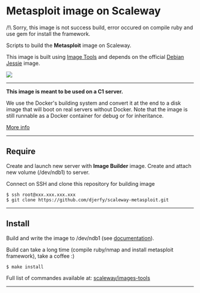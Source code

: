 # Metasploit image on Scaleway

/!\ Sorry, this image is not success build, error occured on compile ruby and use gem for install the framework.

Scripts to build the **Metasploit** image on Scaleway.

This image is built using [Image Tools](https://github.com/scaleway/image-tools) and depends on the official [Debian Jessie](https://github.com/scaleway/image-debian) image.

![](http://ethicalhackingcentral.com/wp-content/uploads/2015/01/metasploit-logo.png)

---

**This image is meant to be used on a C1 server.**

We use the Docker's building system and convert it at the end to a disk image that will boot on real servers without Docker. Note that the image is still runnable as a Docker container for debug or for inheritance.

[More info](https://github.com/scaleway/image-tools)

---

## Require

Create and launch new server with **Image Builder** image. Create and attach new volume (/dev/ndb1) to server.

Connect on SSH and clone this repository for building image

    $ ssh root@xxx.xxx.xxx.xxx
    $ git clone https://github.com/djerfy/scaleway-metasploit.git

---

## Install

Build and write the image to /dev/ndb1 (see [documentation](https://www.scaleway.com/docs/create_an_image_with_docker/)).

Build can take a long time (compile ruby/nmap and install metasploit framework), take a coffee :)

    $ make install

Full list of commandes available at: [scaleway/images-tools](https://guthub.com/scaleway/image-tools/#commands)

---

